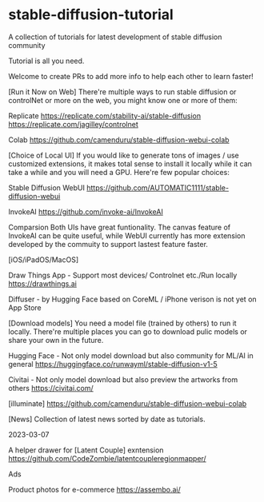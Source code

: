 # stable-diffusion-tutorial
A collection of tutorials for latest development of stable diffusion community

Tutorial is all you need.

Welcome to create PRs to add more info to help each other to learn faster!

[Run it Now on Web]
There're multiple ways to run stable diffusion or controlNet or more on the web, you might know one or more of them:

Replicate
https://replicate.com/stability-ai/stable-diffusion
https://replicate.com/jagilley/controlnet

Colab
https://github.com/camenduru/stable-diffusion-webui-colab

[Choice of Local UI]
If you would like to generate tons of images / use customized extensions, it makes total sense to install it locally while it can take a while and you will need a GPU. Here're few popular choices:

Stable Diffusion WebUI
https://github.com/AUTOMATIC1111/stable-diffusion-webui

InvokeAI
https://github.com/invoke-ai/InvokeAI

Comparsion
Both UIs have great funtionality. The canvas feature of InvokeAI can be quite useful, while WebUI currently has more extension developed by the commuity to support lastest feature faster. 

[iOS/iPadOS/MacOS]

Draw Things App - Support most devices/ Controlnet etc./Run locally
https://drawthings.ai

Diffuser - by Hugging Face based on CoreML / iPhone verison is not yet on App Store

[Download models]
You need a model file (trained by others) to run it locally. There're multiple places you can go to download pulic models or share your own in the future. 

Hugging Face - Not only model download but also community for ML/AI in general
https://huggingface.co/runwayml/stable-diffusion-v1-5

Civitai - Not only model download but also preview the artworks from others
https://civitai.com/

[illuminate]
https://github.com/camenduru/stable-diffusion-webui-colab

[News]
Collection of latest news sorted by date as tutorials.

2023-03-07

A helper drawer for [Latent Couple] exntension
https://github.com/CodeZombie/latentcoupleregionmapper/

Ads

Product photos for e-commerce
https://assembo.ai/
